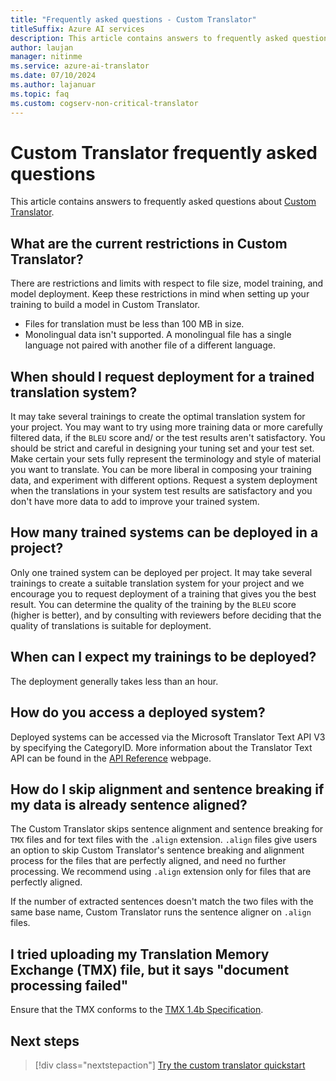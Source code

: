```yaml
---
title: "Frequently asked questions - Custom Translator"
titleSuffix: Azure AI services
description: This article contains answers to frequently asked questions about the Azure AI Translator Custom Translator.
author: laujan
manager: nitinme
ms.service: azure-ai-translator
ms.date: 07/10/2024
ms.author: lajanuar
ms.topic: faq
ms.custom: cogserv-non-critical-translator
---
```


# Custom Translator frequently asked questions

This article contains answers to frequently asked questions about [Custom Translator](https://portal.customtranslator.azure.ai).

## What are the current restrictions in Custom Translator?

There are restrictions and limits with respect to file size, model training, and model deployment. Keep these restrictions in mind when setting up your training to build a model in Custom Translator.

- Files for translation must be less than 100 MB in size.
- Monolingual data isn't supported. A monolingual file has a single language not paired with another file of a different language.

## When should I request deployment for a trained translation system?

It may take several trainings to create the optimal translation system for your project. You may want to try using more training data or more carefully filtered data, if the `BLEU` score and/ or the test results aren't satisfactory. You should be strict and careful in designing your tuning set and your test set. Make certain your sets fully represent the terminology and style of material you want to translate. You can be more liberal in composing your training data, and experiment with different options. Request a system deployment when the translations in your system test results are satisfactory and you don't have more data to add to improve your trained system.

## How many trained systems can be deployed in a project?

Only one trained system can be deployed per project. It may take several trainings to create a suitable translation system for your project and we encourage you to request deployment of a training that gives you the best result. You can determine the quality of the training by the `BLEU` score (higher is better), and by consulting with reviewers before deciding that the quality of translations is suitable for deployment.

## When can I expect my trainings to be deployed?

The deployment generally takes less than an hour.

## How do you access a deployed system?

Deployed systems can be accessed via the Microsoft Translator Text API V3 by specifying the CategoryID. More information about the Translator Text API can be found in the [API Reference](../reference/v3-0-reference.md) webpage.

## How do I skip alignment and sentence breaking if my data is already sentence aligned?

The Custom Translator skips sentence alignment and sentence breaking for `TMX` files and for text files with the `.align` extension. `.align` files give users an option to skip Custom Translator's sentence breaking and alignment process for the files that are perfectly aligned, and need no further processing. We recommend using `.align` extension only for files that are perfectly aligned.

If the number of extracted sentences doesn't match the two files with the same base name, Custom Translator runs the sentence aligner on `.align` files.

## I tried uploading my Translation Memory Exchange (TMX) file, but it says "document processing failed"

Ensure that the TMX conforms to the [TMX 1.4b Specification](https://www.gala-global.org/tmx-14b).

## Next steps

> [!div class="nextstepaction"]
> [Try the custom translator quickstart](quickstart.md)

